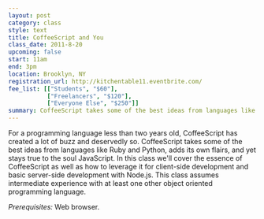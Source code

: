 ```yaml
---
layout: post
category: class
style: text
title: CoffeeScript and You
class_date: 2011-8-20
upcoming: false
start: 11am
end: 3pm
location: Brooklyn, NY
registration_url: http://kitchentable11.eventbrite.com/
fee_list: [["Students", "$60"],
           ["Freelancers", "$120"],
           ["Everyone Else", "$250"]]
summary: CoffeeScript takes some of the best ideas from languages like Ruby and Python, adds its own flairs, and yet stays true to the soul JavaScript.
---
```


For a programming language less than two years old, CoffeeScript has
created a lot of buzz and deservedly so. CoffeeScript takes some of
the best ideas from languages like Ruby and Python, adds its own
flairs, and yet stays true to the soul JavaScript. In this class we'll
cover the essence of CoffeeScript as well as how to leverage it for
client-side development and basic server-side development with
Node.js. This class assumes intermediate experience with at least one
other object oriented programming language.

*Prerequisites:* Web browser.
